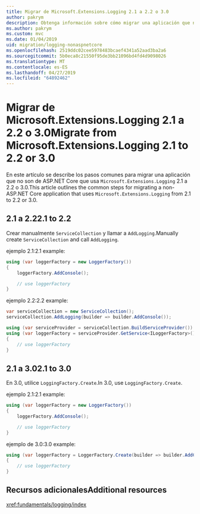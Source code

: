 ```yaml
---
title: Migrar de Microsoft.Extensions.Logging 2.1 a 2.2 o 3.0
author: pakrym
description: Obtenga información sobre cómo migrar una aplicación que no son de ASP.NET Core que usa Microsoft.Extensions.Logging desde 2.1 a 2.2 o 3.0.
ms.author: pakrym
ms.custom: mvc
ms.date: 01/04/2019
uid: migration/logging-nonaspnetcore
ms.openlocfilehash: 2519ddc02cee5978483bcaef4341a52aad3ba2a6
ms.sourcegitcommit: 5b0eca8c21550f95de3bb21096bd4fd4d9098026
ms.translationtype: MT
ms.contentlocale: es-ES
ms.lasthandoff: 04/27/2019
ms.locfileid: "64892462"
---
```

# <a name="migrate-from-microsoftextensionslogging-21-to-22-or-30"></a><span data-ttu-id="20535-103">Migrar de Microsoft.Extensions.Logging 2.1 a 2.2 o 3.0</span><span class="sxs-lookup"><span data-stu-id="20535-103">Migrate from Microsoft.Extensions.Logging 2.1 to 2.2 or 3.0</span></span>

<span data-ttu-id="20535-104">En este artículo se describe los pasos comunes para migrar una aplicación que no son de ASP.NET Core que usa `Microsoft.Extensions.Logging` 2.1 a 2.2 o 3.0.</span><span class="sxs-lookup"><span data-stu-id="20535-104">This article outlines the common steps for migrating a non-ASP.NET Core application that uses `Microsoft.Extensions.Logging` from 2.1 to 2.2 or 3.0.</span></span>

## <a name="21-to-22"></a><span data-ttu-id="20535-105">2.1 a 2.2</span><span class="sxs-lookup"><span data-stu-id="20535-105">2.1 to 2.2</span></span>

<span data-ttu-id="20535-106">Crear manualmente `ServiceCollection` y llamar a `AddLogging`.</span><span class="sxs-lookup"><span data-stu-id="20535-106">Manually create `ServiceCollection` and call `AddLogging`.</span></span>

<span data-ttu-id="20535-107">ejemplo 2.1:</span><span class="sxs-lookup"><span data-stu-id="20535-107">2.1 example:</span></span>

```csharp
using (var loggerFactory = new LoggerFactory())
{
    loggerFactory.AddConsole();

    // use loggerFactory
}
```

<span data-ttu-id="20535-108">ejemplo 2.2:</span><span class="sxs-lookup"><span data-stu-id="20535-108">2.2 example:</span></span>

```csharp
var serviceCollection = new ServiceCollection();
serviceCollection.AddLogging(builder => builder.AddConsole());

using (var serviceProvider = serviceCollection.BuildServiceProvider())
using (var loggerFactory = serviceProvider.GetService<ILoggerFactory>())
{
    // use loggerFactory
}
```

## <a name="21-to-30"></a><span data-ttu-id="20535-109">2.1 a 3.0</span><span class="sxs-lookup"><span data-stu-id="20535-109">2.1 to 3.0</span></span>

<span data-ttu-id="20535-110">En 3.0, utilice `LoggingFactory.Create`.</span><span class="sxs-lookup"><span data-stu-id="20535-110">In 3.0, use `LoggingFactory.Create`.</span></span>

<span data-ttu-id="20535-111">ejemplo 2.1:</span><span class="sxs-lookup"><span data-stu-id="20535-111">2.1 example:</span></span>

```csharp
using (var loggerFactory = new LoggerFactory())
{
    loggerFactory.AddConsole();

    // use loggerFactory
}
```

<span data-ttu-id="20535-112">ejemplo de 3.0:</span><span class="sxs-lookup"><span data-stu-id="20535-112">3.0 example:</span></span>

```csharp
using (var loggerFactory = LoggerFactory.Create(builder => builder.AddConsole()))
{
    // use loggerFactory
}
```

## <a name="additional-resources"></a><span data-ttu-id="20535-113">Recursos adicionales</span><span class="sxs-lookup"><span data-stu-id="20535-113">Additional resources</span></span>

<xref:fundamentals/logging/index>